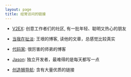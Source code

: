 ```yaml
---
layout: page
title: 经常访问的链接
---
```


* [V2EX](https://www.v2ex.com/): 创意工作者们的社区, 有一批年轻、聪明又热心的朋友

* [当我在扯淡](http://www.yinwang.org/): 王垠的博客, 读他的文章，总感觉比较真实

* [代码家](https://daimajia.com/): 很厉害的师弟的博客

* [Jason](https://atjason.com/): 独立开发者，最难得的是每天都写一点

* [创造狮导航](http://chuangzaoshi.com/): 含有大量优质的链接